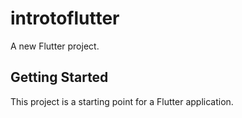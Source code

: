 # introtoflutter

A new Flutter project.

## Getting Started

This project is a starting point for a Flutter application.

